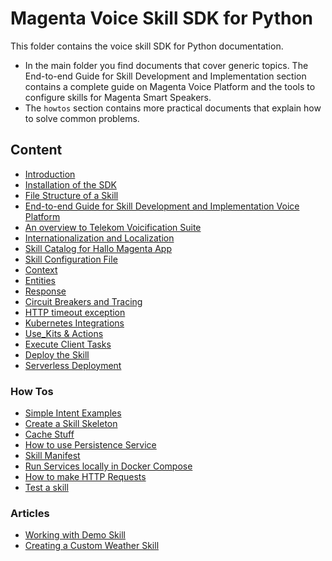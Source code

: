 # Magenta Voice Skill SDK for Python

This folder contains the voice skill SDK for Python documentation.

* In the main folder you find documents that cover generic topics. The End-to-end Guide for Skill Development and Implementation section contains a complete guide on Magenta Voice Platform and the tools to configure skills for Magenta Smart Speakers.
* The `howtos` section contains more practical documents that explain how to solve common problems.
 

## Content

- [Introduction](intro.md)
- [Installation of the SDK](install.md)
- [File Structure of a Skill](skill_structure.md)
- [End-to-end Guide for Skill Development and Implementation Voice Platform](external_developers.md)
- [An overview to Telekom Voicification Suite](tvs.md)
- [Internationalization and Localization](i18n.md)
- [Skill Catalog for Hallo Magenta App](catalog.md)
- [Skill Configuration File](config.md)
- [Context](context.md)
- [Entities](entities.md)
- [Response](response.md)
- [Circuit Breakers and Tracing](tracing.md)
- [HTTP timeout exception](http_timeout_exception.md)
- [Kubernetes Integrations](k8s.md)
- [Use_Kits & Actions](use_kits_and_actions.md)
- [Execute Client Tasks](client_tasks.md)
- [Deploy the Skill](running.md)
- [Serverless Deployment](serverless.md)

### How Tos

- [Simple Intent Examples](howtos/intent_example.md)
- [Create a Skill Skeleton](howtos/create_new_skill.md)
- [Cache Stuff](howtos/cache_stuff.md)
- [How to use Persistence Service](howtos/persistence_service.md)
- [Skill Manifest](howtos/skill_manifest.md)
- [Run Services locally in Docker Compose](howtos/local_services.md)
- [How to make HTTP Requests](howtos/make_http_requests.md)
- [Test a skill](howtos/testing.md)

### Articles

- [Working with Demo Skill](articles/demo_skill.md)
- [Creating a Custom Weather Skill](articles/weather_skill.md)

